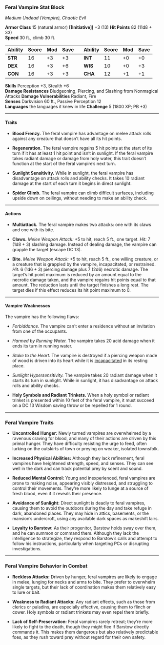 
### **Feral Vampire Stat Block**

_Medium Undead (Vampire), Chaotic Evil_

**Armor Class** 15 (natural armor)                          **[[Initiative]]** +3 (13)
**Hit Points** 82 (11d8 + 33)  
**Speed** 30 ft., climb 30 ft.

| Ability | Score | Mod | Save |     | Ability | Score | Mod | Save |
| ------- | ----- | --- | ---- | --- | ------- | ----- | --- | ---- |
| **STR** | 16    | +3  | +3   |     | **INT** | 11    | +0  | +0   |
| **DEX** | 16    | +3  | +6   |     | **WIS** | 10    | +0  | +3   |
| **CON** | 16    | +3  | +3   |     | **CHA** | 12    | +1  | +1   |

**Skills** Perception +3, Stealth +6  
**Damage Resistances** Bludgeoning, Piercing, and Slashing from Nonmagical Attacks
**Damage Vulnerabilities** Radiant, Fire  
**Senses** Darkvision 60 ft., Passive Perception 12  
**Languages** the languages it knew in life
**Challenge** 5 (1800 XP; PB +3)

---

#### **Traits**

- **Blood Frenzy.** The feral vampire has advantage on melee attack rolls against any creature that doesn’t have all its hit points.

- **Regeneration.** The feral vampire regains 5 hit points at the start of its turn if it has at least 1 hit point and isn’t in sunlight. If the feral vampire takes radiant damage or damage from holy water, this trait doesn’t function at the start of the feral vampire’s next turn.

- **Sunlight Sensitivity.** While in sunlight, the feral vampire has disadvantage on attack rolls and ability checks. It takes 10 radiant damage at the start of each turn it begins in direct sunlight.

- **Spider Climb.** The feral vampire can climb difficult surfaces, including upside down on ceilings, without needing to make an ability check.


---

#### **Actions**

- **Multiattack.** The feral vampire makes two attacks: one with its claws and one with its bite.

- **Claws.** _Melee Weapon Attack:_ +5 to hit, reach 5 ft., one target. _Hit:_ 7 (1d8 + 3) slashing damage. Instead of dealing damage, the vampire can grapple the target (escape DC 13).

- **Bite.** _Melee Weapon Attack:_ +5 to hit, reach 5 ft., one willing creature, or a creature that is grappled by the vampire, incapacitated, or restrained. _Hit:_ 6 (1d6 + 3) piercing damage plus 7 (2d6) necrotic damage. The target’s hit point maximum is reduced by an amount equal to the necrotic damage taken, and the vampire regains hit points equal to that amount. The reduction lasts until the target finishes a long rest. The target dies if this effect reduces its hit point maximum to 0.

---

#### Vampire **Weaknesses**

The vampire has the following flaws:

- _Forbiddance._ The vampire can't enter a residence without an invitation from one of the occupants.

- _Harmed by Running Water._ The vampire takes 20 acid damage when it ends its turn in running water.

- _Stake to the Heart._ The vampire is destroyed if a piercing weapon made of wood is driven into its heart while it is [incapacitated](https://www.dndbeyond.com/sources/dnd/free-rules/rules-glossary#IncapacitatedCondition) in its resting place.

- _Sunlight Hypersensitivity._ The vampire takes 20 radiant damage when it starts its turn in sunlight. While in sunlight, it has disadvantage on attack rolls and ability checks.

- **Holy Symbols and Radiant Trinkets.** When a holy symbol or radiant trinket is presented within 10 feet of the feral vampire, it must succeed on a DC 13 Wisdom saving throw or be repelled for 1 round.

---


### **Feral Vampire Traits**

- **Uncontrolled Hunger:** Newly turned vampires are overwhelmed by a ravenous craving for blood, and many of their actions are driven by this primal hunger. They have difficulty resisting the urge to feed, often lurking on the outskirts of town or preying on weaker, isolated townsfolk.

- **Increased Physical Abilities:** Although they lack refinement, feral vampires have heightened strength, speed, and senses. They can see well in the dark and can track potential prey by scent and sound.

- **Reduced Mental Control:** Young and inexperienced, feral vampires are prone to making noise, appearing visibly distressed, and struggling to control their movements. They’re more likely to lunge at a source of fresh blood, even if it reveals their presence.

- **Avoidance of Sunlight:** Direct sunlight is deadly to feral vampires, causing them to avoid the outdoors during the day and take refuge in dark, abandoned places. They may hide in attics, basements, or the mansion’s undercroft, using any available dark spaces as makeshift lairs.

- **Loyalty to Barstow:** As their progenitor, Barstow holds sway over them, and he can summon or command them. Although they lack the intelligence to strategize, they respond to Barstow’s calls and attempt to follow his instructions, particularly when targeting PCs or disrupting investigations.


---

### **Feral Vampire Behavior in Combat**

- **Reckless Attacks:** Driven by hunger, feral vampires are likely to engage in melee, lunging for necks and arms to bite. They prefer to overwhelm single targets, but their lack of coordination makes them relatively easy to lure or bait.

- **Weakness to Radiant Attacks:** Any radiant effects, such as those from clerics or paladins, are especially effective, causing them to flinch or cower. Holy symbols or radiant trinkets may even repel them briefly.

- **Lack of Self-Preservation:** Feral vampires rarely retreat; they’re more likely to fight to the death, though they might flee if Barstow directly commands it. This makes them dangerous but also relatively predictable foes, as they rush toward prey without regard for their own safety.

